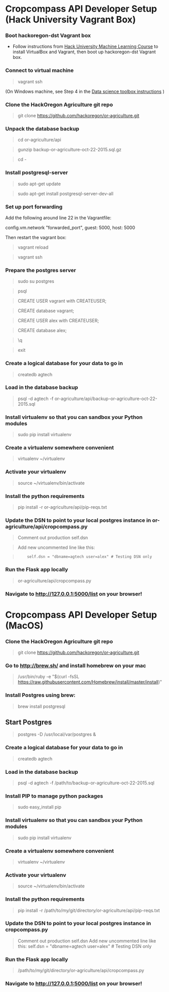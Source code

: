# Cropcompass API Developer Setup (Hack University Vagrant Box)


### Boot hackoregon-dst Vagrant box

* Follow instructions from [Hack University Machine Learning Course](https://github.com/hackoregon/hack-university-machine-learning/blob/master/docs/install.md) to install VirtualBox and Vagrant, then boot up hackoregon-dst Vagrant box.

### Connect to virtual machine

> vagrant ssh 

(On Windows machine, see Step 4 in the [Data science toolbox instructions](http://datasciencetoolbox.org/) )

### Clone the HackOregon Agriculture git repo
> git clone https://github.com/hackoregon/or-agriculture.git

### Unpack the database backup
> cd or-agriculture/api

> gunzip backup-or-agriculture-oct-22-2015.sql.gz

> cd -

### Install postgresql-server

> sudo apt-get update

> sudo apt-get install postgresql-server-dev-all

### Set up port forwarding
Add the following around line 22 in the Vagrantfile:

config.vm.network "forwarded_port", guest: 5000, host: 5000

Then restart the vagrant box:

> vagrant reload

> vagrant ssh


### Prepare the postgres server
> sudo su postgres 

> psql

> CREATE USER vagrant with CREATEUSER;

> CREATE database vagrant; 

> CREATE USER alex with CREATEUSER;

> CREATE database alex; 

> \q

> exit

### Create a logical database for your data to go in
> createdb agtech

### Load in the database backup
> psql -d agtech -f or-agriculture/api/backup-or-agriculture-oct-22-2015.sql

### Install virtualenv so that you can sandbox your Python modules
> sudo pip install virtualenv

### Create a virtualenv somewhere convenient
> virtualenv ~/virtualenv

### Activate your virtualenv
> source ~/virtualenv/bin/activate

### Install the python requirements
> pip install -r or-agriculture/api/pip-reqs.txt 

### Update the DSN to point to your local postgres instance in or-agriculture/api/cropcompass.py
> Comment out production self.dsn

> Add new uncommented line like this:

>         self.dsn = "dbname=agtech user=alex" # Testing DSN only

### Run the Flask app locally
> or-agriculture/api/cropcompass.py

### Navigate to http://127.0.0.1:5000/list on your browser!


# Cropcompass API Developer Setup (MacOS)

### Clone the HackOregon Agriculture git repo
> git clone https://github.com/hackoregon/or-agriculture.git

### Go to http://brew.sh/ and install homebrew on your mac
> /usr/bin/ruby -e "$(curl -fsSL https://raw.githubusercontent.com/Homebrew/install/master/install)"

### Install Postgres using brew:
> brew install postgresql

## Start Postgres
> postgres -D /usr/local/var/postgres &

### Create a logical database for your data to go in
> createdb agtech

### Load in the database backup
> psql -d agtech -f /path/to/backup-or-agriculture-oct-22-2015.sql

### Install PIP to manage python packages
> sudo easy_install pip

### Install virtualenv so that you can sandbox your Python modules
> sudo pip install virtualenv

### Create a virtualenv somewhere convenient
> virtualenv ~/virtualenv

### Activate your virtualenv
> source ~/virtualenv/bin/activate

### Install the python requirements
> pip install -r /path/to/my/git/directory/or-agriculture/api/pip-reqs.txt

### Update the DSN to point to your local postgres instance in cropcompass.py
> Comment out production self.dsn
> Add new uncommented line like this:
>         self.dsn = "dbname=agtech user=alex" # Testing DSN only


### Run the Flask app locally
> /path/to/my/git/directory/or-agriculture/api/cropcompass.py

### Navigate to http://127.0.0.1:5000/list on your browser!
